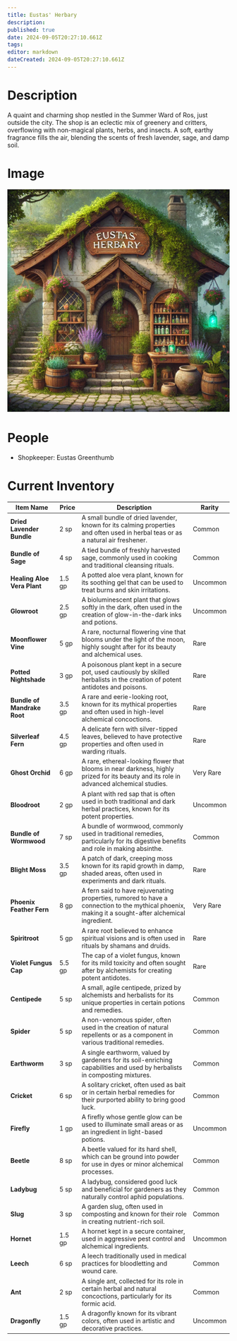 ```yaml
---
title: Eustas' Herbary
description: 
published: true
date: 2024-09-05T20:27:10.661Z
tags: 
editor: markdown
dateCreated: 2024-09-05T20:27:10.661Z
---
```


# Description
A quaint and charming shop nestled in the Summer Ward of Ros, just outside the city. The shop is an eclectic mix of greenery and critters, overflowing with non-magical plants, herbs, and insects. A soft, earthy fragrance fills the air, blending the scents of fresh lavender, sage, and damp soil.

# Image
![eustasherbary.webp](/places/eustasherbary.webp)

# People
- Shopkeeper: Eustas Greenthumb
# Current Inventory
| **Item Name**              | **Price** | **Description**                                                                                                                                   | **Rarity**       |
|----------------------------|-----------|---------------------------------------------------------------------------------------------------------------------------------------------------|------------------|
| **Dried Lavender Bundle**   | 2 sp      | A small bundle of dried lavender, known for its calming properties and often used in herbal teas or as a natural air freshener.                   | Common           |
| **Bundle of Sage**          | 4 sp      | A tied bundle of freshly harvested sage, commonly used in cooking and traditional cleansing rituals.                                               | Common           |
| **Healing Aloe Vera Plant** | 1.5 gp    | A potted aloe vera plant, known for its soothing gel that can be used to treat burns and skin irritations.                                         | Uncommon         |
| **Glowroot**                | 2.5 gp    | A bioluminescent plant that glows softly in the dark, often used in the creation of glow-in-the-dark inks and potions.                              | Uncommon         |
| **Moonflower Vine**         | 5 gp      | A rare, nocturnal flowering vine that blooms under the light of the moon, highly sought after for its beauty and alchemical uses.                  | Rare             |
| **Potted Nightshade**       | 3 gp      | A poisonous plant kept in a secure pot, used cautiously by skilled herbalists in the creation of potent antidotes and poisons.                     | Rare             |
| **Bundle of Mandrake Root** | 3.5 gp    | A rare and eerie-looking root, known for its mythical properties and often used in high-level alchemical concoctions.                              | Rare             |
| **Silverleaf Fern**         | 4.5 gp    | A delicate fern with silver-tipped leaves, believed to have protective properties and often used in warding rituals.                               | Rare             |
| **Ghost Orchid**            | 6 gp      | A rare, ethereal-looking flower that blooms in near darkness, highly prized for its beauty and its role in advanced alchemical studies.            | Very Rare        |
| **Bloodroot**               | 2 gp      | A plant with red sap that is often used in both traditional and dark herbal practices, known for its potent properties.                            | Uncommon         |
| **Bundle of Wormwood**      | 7 sp      | A bundle of wormwood, commonly used in traditional remedies, particularly for its digestive benefits and role in making absinthe.                 | Common           |
| **Blight Moss**             | 3.5 gp    | A patch of dark, creeping moss known for its rapid growth in damp, shaded areas, often used in experiments and dark rituals.                      | Rare             |
| **Phoenix Feather Fern**    | 8 gp      | A fern said to have rejuvenating properties, rumored to have a connection to the mythical phoenix, making it a sought-after alchemical ingredient. | Very Rare        |
| **Spiritroot**              | 5 gp      | A rare root believed to enhance spiritual visions and is often used in rituals by shamans and druids.                                              | Rare             |
| **Violet Fungus Cap**       | 5.5 gp    | The cap of a violet fungus, known for its mild toxicity and often sought after by alchemists for creating potent antidotes.                        | Rare             |
| **Centipede**               | 5 sp      | A small, agile centipede, prized by alchemists and herbalists for its unique properties in certain potions and remedies.                           | Common           |
| **Spider**                  | 5 sp      | A non-venomous spider, often used in the creation of natural repellents or as a component in various traditional remedies.                         | Common           |
| **Earthworm**               | 3 sp      | A single earthworm, valued by gardeners for its soil-enriching capabilities and used by herbalists in composting mixtures.                         | Common           |
| **Cricket**                 | 6 sp      | A solitary cricket, often used as bait or in certain herbal remedies for their purported ability to bring good luck.                               | Common           |
| **Firefly**                 | 1 gp      | A firefly whose gentle glow can be used to illuminate small areas or as an ingredient in light-based potions.                                       | Uncommon         |
| **Beetle**                  | 8 sp      | A beetle valued for its hard shell, which can be ground into powder for use in dyes or minor alchemical processes.                                  | Common           |
| **Ladybug**                 | 5 sp      | A ladybug, considered good luck and beneficial for gardeners as they naturally control aphid populations.                                           | Common           |
| **Slug**                    | 3 sp      | A garden slug, often used in composting and known for their role in creating nutrient-rich soil.                                                    | Common           |
| **Hornet**                  | 1.5 gp    | A hornet kept in a secure container, used in aggressive pest control and alchemical ingredients.                                                   | Uncommon         |
| **Leech**                   | 6 sp      | A leech traditionally used in medical practices for bloodletting and wound care.                                                                    | Common           |
| **Ant**                     | 2 sp      | A single ant, collected for its role in certain herbal and natural concoctions, particularly for its formic acid.                                   | Common           |
| **Dragonfly**               | 1.5 gp    | A dragonfly known for its vibrant colors, often used in artistic and decorative practices.                                                          | Uncommon         |
